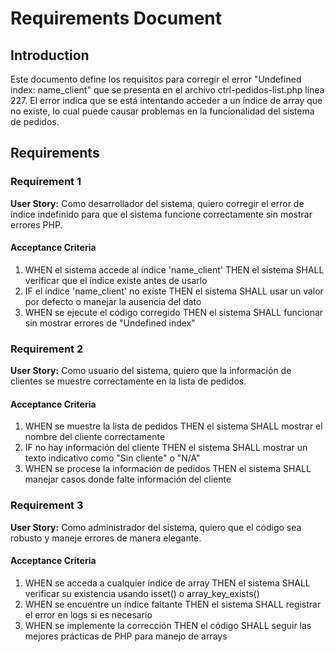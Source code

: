 # Requirements Document

## Introduction

Este documento define los requisitos para corregir el error "Undefined index: name_client" que se presenta en el archivo ctrl-pedidos-list.php línea 227. El error indica que se está intentando acceder a un índice de array que no existe, lo cual puede causar problemas en la funcionalidad del sistema de pedidos.

## Requirements

### Requirement 1

**User Story:** Como desarrollador del sistema, quiero corregir el error de índice indefinido para que el sistema funcione correctamente sin mostrar errores PHP.

#### Acceptance Criteria

1. WHEN el sistema accede al índice 'name_client' THEN el sistema SHALL verificar que el índice existe antes de usarlo
2. IF el índice 'name_client' no existe THEN el sistema SHALL usar un valor por defecto o manejar la ausencia del dato
3. WHEN se ejecute el código corregido THEN el sistema SHALL funcionar sin mostrar errores de "Undefined index"

### Requirement 2

**User Story:** Como usuario del sistema, quiero que la información de clientes se muestre correctamente en la lista de pedidos.

#### Acceptance Criteria

1. WHEN se muestre la lista de pedidos THEN el sistema SHALL mostrar el nombre del cliente correctamente
2. IF no hay información del cliente THEN el sistema SHALL mostrar un texto indicativo como "Sin cliente" o "N/A"
3. WHEN se procese la información de pedidos THEN el sistema SHALL manejar casos donde falte información del cliente

### Requirement 3

**User Story:** Como administrador del sistema, quiero que el código sea robusto y maneje errores de manera elegante.

#### Acceptance Criteria

1. WHEN se acceda a cualquier índice de array THEN el sistema SHALL verificar su existencia usando isset() o array_key_exists()
2. WHEN se encuentre un índice faltante THEN el sistema SHALL registrar el error en logs si es necesario
3. WHEN se implemente la corrección THEN el código SHALL seguir las mejores prácticas de PHP para manejo de arrays